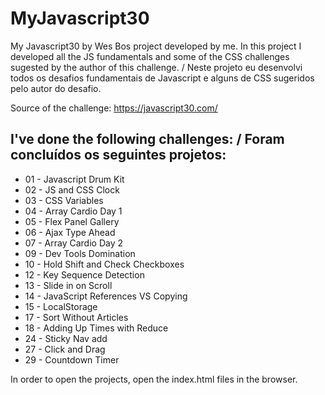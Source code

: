 # MyJavascript30 #

My Javascript30 by Wes Bos project developed by me. In this project I developed all the JS fundamentals and some of the CSS challenges sugested by the author of this challenge. / Neste projeto eu desenvolvi todos os desafios fundamentais de Javascript e alguns de CSS sugeridos pelo autor do desafio.

Source of the challenge: https://javascript30.com/

## I've done the following challenges: / Foram concluídos os seguintes projetos: ##

- 01 - Javascript Drum Kit
- 02 - JS and CSS Clock
- 03 - CSS Variables
- 04 - Array Cardio Day 1
- 05 - Flex Panel Gallery
- 06 - Ajax Type Ahead	
- 07 - Array Cardio Day 2
- 09 - Dev Tools Domination
- 10 - Hold Shift and Check Checkboxes
- 12 - Key Sequence Detection
- 13 - Slide in on Scroll
- 14 - JavaScript References VS Copying
- 15 - LocalStorage
- 17 - Sort Without Articles
- 18 - Adding Up Times with Reduce
- 24 - Sticky Nav	add 
- 27 - Click and Drag	
- 29 - Countdown Timer



In order to open the projects, open the index.html files in the browser.

